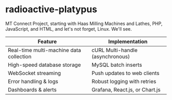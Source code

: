 # radioactive-platypus
MT Connect Project, starting with Haas Milling Machines and Lathes, PHP, JavaScript, and HTML, and let's not forget, Linux.  We'll see. 


| Feature                            | Implementation                           |
|------------------------------------|-----------------------------------------|
| Real-time multi-machine data collection | cURL Multi-handle (asynchronous)       |
| High-speed database storage       | MySQL batch inserts                     |
| WebSocket streaming               | Push updates to web clients             |
| Error handling & logs             | Robust logging with retries             |
| Dashboards & alerts               | Grafana, React.js, or Chart.js          |

